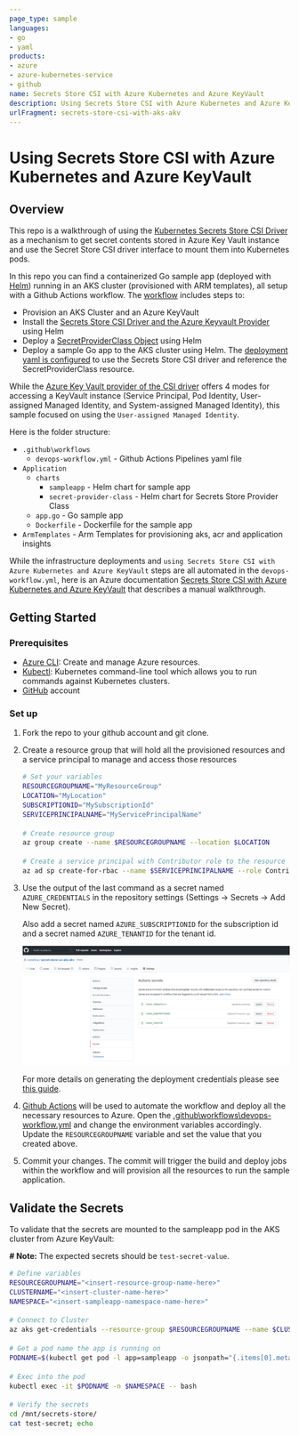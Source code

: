```yaml
---
page_type: sample
languages:
- go
- yaml
products:
- azure
- azure-kubernetes-service
- github
name: Secrets Store CSI with Azure Kubernetes and Azure KeyVault
description: Using Secrets Store CSI with Azure Kubernetes and Azure KeyVault
urlFragment: secrets-store-csi-with-aks-akv
---
```


# Using Secrets Store CSI with Azure Kubernetes and Azure KeyVault

## Overview

This repo is a walkthrough of using the [Kubernetes Secrets Store CSI Driver](https://secrets-store-csi-driver.sigs.k8s.io/) as a mechanism to get secret contents stored in Azure Key Vault instance and use the Secret Store CSI driver interface to mount them into Kubernetes pods.

In this repo you can find a containerized Go sample app (deployed with [Helm](https://helm.sh/)) running in an AKS cluster (provisioned with ARM templates), all setup with a Github Actions workflow. The [workflow](.github\workflows\devops-workflow.yml) includes steps to:

- Provision an AKS Cluster and an Azure KeyVault
- Install the [Secrets Store CSI Driver and the Azure Keyvault Provider](https://azure.github.io/secrets-store-csi-driver-provider-azure/getting-started/installation/) using Helm
- Deploy a [SecretProviderClass Object](https://azure.github.io/secrets-store-csi-driver-provider-azure/getting-started/usage/#create-your-own-secretproviderclass-object) using Helm
- Deploy a sample Go app to the AKS cluster using Helm. The [deployment yaml is configured](Application\charts\sampleapp\templates\deployment.yaml) to use the Secrets Store CSI driver and reference the SecretProviderClass resource.

While the [Azure Key Vault provider of the CSI driver](https://azure.github.io/secrets-store-csi-driver-provider-azure/configurations/identity-access-modes/) offers 4 modes for accessing a KeyVault instance (Service Principal, Pod Identity, User-assigned Managed Identity, and System-assigned Managed Identity), this sample focused on using the `User-assigned Managed Identity`.

Here is the folder structure:

- `.github\workflows`
  - `devops-workflow.yml` - Github Actions Pipelines yaml file
- `Application`
  - `charts`
    - `sampleapp` - Helm chart for sample app
    - `secret-provider-class` - Helm chart for Secrets Store Provider Class
  - `app.go` - Go sample app
  - `Dockerfile` - Dockerfile for the sample app
- `ArmTemplates` - Arm Templates for provisioning aks, acr and application insights

While the infrastructure deployments and `using Secrets Store CSI with Azure Kubernetes and Azure KeyVault` steps are all automated in the `devops-workflow.yml`, here is an Azure documentation [Secrets Store CSI with Azure Kubernetes and Azure KeyVault](https://docs.microsoft.com/en-us/azure/key-vault/general/key-vault-integrate-kubernetes) that describes a manual walkthrough.

## Getting Started

### Prerequisites

- [Azure CLI](https://docs.microsoft.com/en-us/cli/azure/install-azure-cli?view=azure-cli-latest): Create and manage Azure resources.
- [Kubectl](https://kubernetes.io/docs/tasks/tools/install-kubectl/): Kubernetes command-line tool which allows you to run commands against Kubernetes clusters.
- [GitHub](https://github.com/) account

### Set up

1. Fork the repo to your github account and git clone.
2. Create a resource group that will hold all the provisioned resources and a service principal to manage and access those resources

    ```bash
    # Set your variables
    RESOURCEGROUPNAME="MyResourceGroup"
    LOCATION="MyLocation"
    SUBSCRIPTIONID="MySubscriptionId"
    SERVICEPRINCIPALNAME="MyServicePrincipalName"

    # Create resource group
    az group create --name $RESOURCEGROUPNAME --location $LOCATION

    # Create a service principal with Contributor role to the resource group
    az ad sp create-for-rbac --name $SERVICEPRINCIPALNAME --role Contributor --scopes /subscriptions/$SUBSCRIPTIONID/resourceGroups/$RESOURCEGROUPNAME --sdk-auth
    ```

3. Use the output of the last command as a secret named `AZURE_CREDENTIALS` in the repository settings (Settings -> Secrets -> Add New Secret).

    Also add a secret named `AZURE_SUBSCRIPTIONID` for the subscription id and a secret named `AZURE_TENANTID` for the tenant id.

    ![action-secrets](./assets/action_secrets.png)

    For more details on generating the deployment credentials please see [this guide](https://docs.microsoft.com/en-us/azure/azure-resource-manager/templates/deploy-github-actions#generate-deployment-credentials).

4. [Github Actions](https://docs.github.com/en/actions) will be used to automate the workflow and deploy all the necessary resources to Azure. Open the [.github\workflows\devops-workflow.yml](.github\workflows\devops-workflow.yml) and change the environment variables accordingly. Update the `RESOURCEGROUPNAME` variable and set the value that you created above.

5. Commit your changes. The commit will trigger the build and deploy jobs within the workflow and will provision all the resources to run the sample application.

## Validate the Secrets

To validate that the secrets are mounted to the sampleapp pod in the AKS cluster from Azure KeyVault:

**# Note:** The expected secrets should be `test-secret-value`.

```bash
# Define variables
RESOURCEGROUPNAME="<insert-resource-group-name-here>"
CLUSTERNAME="<insert-cluster-name-here>"
NAMESPACE="<insert-sampleapp-namespace-name-here>"

# Connect to Cluster
az aks get-credentials --resource-group $RESOURCEGROUPNAME --name $CLUSTERNAME

# Get a pod name the app is running on
PODNAME=$(kubectl get pod -l app=sampleapp -o jsonpath="{.items[0].metadata.name}" -n $NAMESPACE)

# Exec into the pod
kubectl exec -it $PODNAME -n $NAMESPACE -- bash

# Verify the secrets
cd /mnt/secrets-store/
cat test-secret; echo
```
